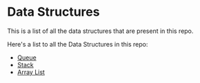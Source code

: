 # Data Structures

This is a list of all the data structures that are present in this repo.

Here's a list to all the Data Structures in this repo:

- [Queue](data-structures/queue.md)
- [Stack](data-structures/stack.md)
- [Array List](data-structures/array-list.md)
